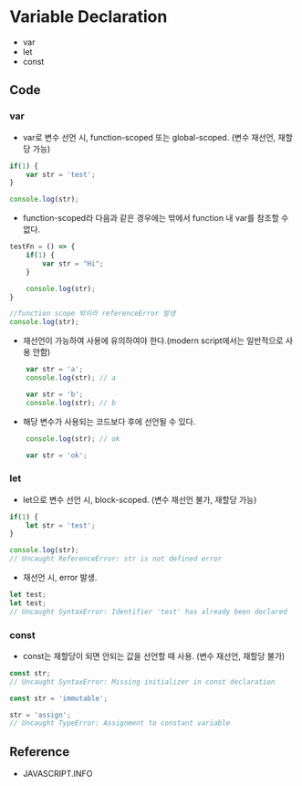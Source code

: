Variable Declaration
========================
- var
- let
- const

Code
------------------------
### var
* var로 변수 선언 시, function-scoped 또는 global-scoped. (변수 재선언, 재할당 가능)
``` javascript
if(1) {
    var str = 'test';
}

console.log(str);
```

* function-scoped라 다음과 같은 경우에는 밖에서 function 내 var를 참조할 수 없다.
``` javascript
testFn = () => {
    if(1) {
        var str = "Hi";
    }

    console.log(str);
}

//function scope 밖이라 referenceError 발생
console.log(str);
```

* 재선언이 가능하여 사용에 유의하여야 한다.(modern script에서는 일반적으로 사용 안함)
``` javascript
    var str = 'a';
    console.log(str); // a

    var str = 'b';
    console.log(str); // b
```

* 해당 변수가 사용되는 코드보다 후에 선언될 수 있다. 
``` javascript
    console.log(str); // ok

    var str = 'ok';
```

### let
* let으로 변수 선언 시, block-scoped. (변수 재선언 불가, 재할당 가능)
``` javascript
if(1) {
    let str = 'test';
}

console.log(str);
// Uncaught ReferenceError: str is not defined error
```

* 재선언 시, error 발생.
``` javascript
let test;
let test; 
// Uncaught SyntaxError: Identifier 'test' has already been declared
```

### const
* const는 재할당이 되면 안되는 값을 선언할 때 사용. (변수 재선언, 재할당 불가)
``` javascript
const str; 
// Uncaught SyntaxError: Missing initializer in const declaration
```

``` javascript
const str = 'immutable';

str = 'assign';
// Uncaught TypeError: Assignment to constant variable
```

Reference
------------------------
- JAVASCRIPT.INFO
